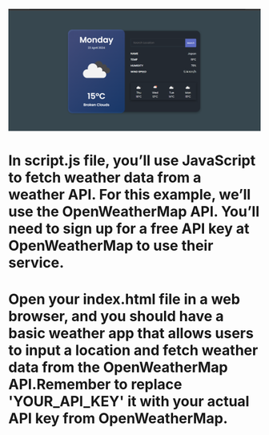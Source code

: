 ![Preview Img](preview.png)
<h1>In script.js file, you’ll use JavaScript to fetch weather data from a weather API. For this example, we’ll use the OpenWeatherMap API. You’ll need to sign up for a free API key at OpenWeatherMap to use their service.</h1>
<h1>Open your index.html file in a web browser, and you should have a basic weather app that allows users to input a location and fetch weather data from the OpenWeatherMap API.Remember to replace 'YOUR_API_KEY' it with your actual API key from OpenWeatherMap.</h1>
